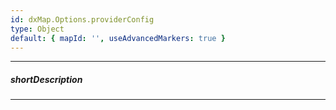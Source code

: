 ```yaml
---
id: dxMap.Options.providerConfig
type: Object
default: { mapId: '', useAdvancedMarkers: true }
---
```

---
##### shortDescription
<!-- Description goes here -->

---
<!-- Description goes here -->